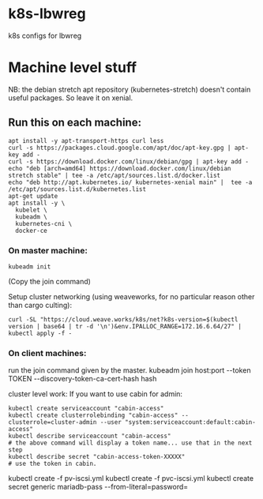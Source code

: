 # k8s-lbwreg
k8s configs for lbwreg

# Machine level stuff
NB: the debian stretch apt repository (kubernetes-stretch) doesn't contain
useful packages. So leave it on xenial.

## Run this on each machine:
```shell
apt install -y apt-transport-https curl less
curl -s https://packages.cloud.google.com/apt/doc/apt-key.gpg | apt-key add -
curl -s https://download.docker.com/linux/debian/gpg | apt-key add -
echo "deb [arch=amd64] https://download.docker.com/linux/debian stretch stable" | tee -a /etc/apt/sources.list.d/docker.list
echo "deb http://apt.kubernetes.io/ kubernetes-xenial main" |  tee -a /etc/apt/sources.list.d/kubernetes.list  
apt-get update
apt install -y \
  kubelet \
  kubeadm \
  kubernetes-cni \
  docker-ce
```

### On master machine:
`kubeadm init`

(Copy the join command)

Setup cluster networking (using weaveworks, for no particular reason other than cargo culting):

`curl -SL "https://cloud.weave.works/k8s/net?k8s-version=$(kubectl version | base64 | tr -d '\n')&env.IPALLOC_RANGE=172.16.6.64/27" | kubectl apply -f -`

### On client machines:
run the join command given by the master.
kubeadm join host:port --token TOKEN --discovery-token-ca-cert-hash hash


cluster level work:
If you want to use cabin for admin:
```shell
kubectl create serviceaccount "cabin-access"
kubectl create clusterrolebinding "cabin-access" --clusterrole=cluster-admin --user "system:serviceaccount:default:cabin-access"
kubectl describe serviceaccount "cabin-access"
# the above command will display a token name... use that in the next step
kubectl describe secret "cabin-access-token-XXXXX"
# use the token in cabin.
```

kubectl create -f pv-iscsi.yml
kubectl create -f pvc-iscsi.yml
kubectl create secret generic mariadb-pass --from-literal=password=<PASSWORD>
